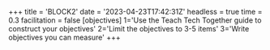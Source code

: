 +++
title = 'BLOCK2'
date = '2023-04-23T17:42:31Z'
headless = true
time = 0.3
facilitation = false
[objectives]
    1='Use the Teach Tech Together guide to construct your objectives'
    2='Limit the objectives to 3-5 items'
    3='Write objectives you can measure'
+++


